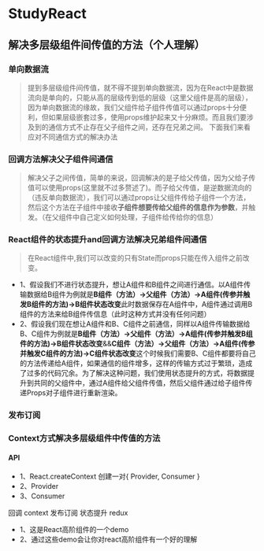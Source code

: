 # StudyReact

## 解决多层级组件间传值的方法（个人理解）

### 单向数据流

> 提到多层级组件间传值，就不得不提到单向数据流，因为在React中是数据流向是单向的，只能从高的层级传到低的层级（这里父组件是高的层级），因为单向数据流的缘故，我们父组件给子组件传值可以通过props十分便利，但如果层级嵌套过多，使用props维护起来又十分麻烦。而且我们要涉及到的通信方式不止存在父子组件之间，还存在兄弟之间。 下面我们来看应对不同通信方式的解决办法

### 回调方法解决父子组件间通信

> 解决父子之间传值，简单的来说，回调解决的是子给父传值，因为父给子传值可以使用props(这里就不过多赘述了)。而子给父传值，是逆数据流向的（违反单向数据流），我们可以通过props让父组件传给子组件一个方法，然后这个方法在子组件中接收**子组件想要传给父组件的信息作为参数**，并触发。（在父组件中自己定义如何处理，子组件给传给你的信息）

### React组件的状态提升and回调方法解决兄弟组件间通信

> 在React组件中,我们可以改变的只有State而props只能在传入组件之前改变。
- 1、假设我们不进行状态提升，想让A组件和B组件之间进行通信。以A组件传输数据给B组件为例就是**B组件（方法）->父组件（方法）->A组件(传参并触发B组件的方法)->B组件状态改变**此时数据保存在A组件中，A组件通过调用B组件的方法来给B组件传信息（此时这种方式并没有任何问题）
- 2、假设我们现在想让A组件和B、C组件之前通信，同样以A组件传输数据给B、C组件为例就是**B组件（方法）->父组件（方法）->A组件(传参并触发B组件的方法)->B组件状态改变**&&**C组件（方法）->父组件（方法）->A组件(传参并触发C组件的方法)->C组件状态改变**这个时候我们需要B、C组件都要将自己的方法传递给A组件，如果通信的组件增多，这样的传输方式过于繁琐，造成了过多的代码冗余。为了解决这种问题，我们使用状态提升的方式，将数据提升到共同的父组件中，通过A组件给父组件传值，然后父组件通过给子组件传递Props对子组件进行重新渲染。

### 发布订阅

### Context方式解决多层级组件中传值的方法

#### API

- 1、React.createContext 创建一对{ Provider, Consumer }
- 2、Provider
- 3、Consumer

回调 context 发布订阅 状态提升 redux
- 1、这是React高阶组件的一个demo
- 2、通过这些demo会让你对react高阶组件有一个好的理解
